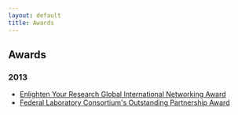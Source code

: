 ```yaml
---
layout: default
title: Awards
---
```


## Awards

### 2013

* <a href="media/pdf/ESGF-Awards-EYRG.pdf" target="_blank">Enlighten Your Research Global International Networking Award</a>
* <a href="media/pdf/ESGF-Awards-FLC.pdf" target="_blank">Federal Laboratory Consortium's Outstanding Partnership Award</a>
